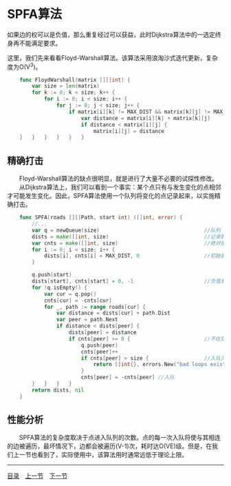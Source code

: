 # SPFA算法
如果边的权可以是负值，那么重复经过可以获益，此时Dijkstra算法中的一选定终身再不能满足要求。

这里，我们先来看看Floyd-Warshall算法。该算法采用浪淘沙式迭代更新，复杂度为O(V<sup>3</sup>)。
```go
	func FloydWarshall(matrix [][]int) {
		var size = len(matrix)
		for k := 0; k < size; k++ {
			for i := 0; i < size; i++ {
				for j := 0; j < size; j++ {
					if matrix[i][k] != MAX_DIST && matrix[k][j] != MAX_DIST {
						var distance = matrix[i][k] + matrix[k][j]
						if distance < matrix[i][j] {
							matrix[i][j] = distance
	}	}	}	}	}	}
```

## 精确打击
　　Floyd-Warshall算法的缺点很明显，就是进行了大量不必要的试探性修改。  
　　从Dijkstra算法上，我们可以看到一个事实：某个点只有与发生变化的点相邻才可能发生变化。因此，SPFA算法使用一个队列将变化的点记录起来，以实施精确打击。
```go
	func SPFA(roads [][]Path, start int) ([]int, error) {
		//...
		var q = newQueue(size)									//队列
		dists = make([]int, size)								//记录到各点的最短距离
		var cnts = make([]int, size)							//绝对值记录入队次数
		for i := 0; i < size; i++ {
			dists[i], cnts[i] = MAX_DIST, 0						//初始皆不可达
		}

		q.push(start)
		dists[start], cnts[start] = 0, -1						//负值表示在队列中
		for !q.isEmpty() {
			var cur = q.pop()
			cnts[cur] = -cnts[cur]
			for _, path := range roads[cur] {
				var distance = dists[cur] + path.Dist
				var peer = path.Next
				if distance < dists[peer] {
					dists[peer] = distance
					if cnts[peer] >= 0 {						//不在队列中
						q.push(peer)
						cnts[peer]++
						if cnts[peer] > size {					//入队次数超标，必定是有负回路
							return []int{}, errors.New("bad loops exist")
						}
						cnts[peer] = -cnts[peer] //入队
		}	}	}	}
		return dists, nil
	}
```

## 性能分析
　　SPFA算法的复杂度取决于点进入队列的次数。点的每一次入队将使与其相连的边被遍历，最坏情况下，边都会被遍历(V-1)次，耗时达O(VE)级。但是，在我们上一节也看到了，实际使用中，该算法用时通常远低于理论上限。

---
[目录](../index.md)　[上一节](07-C.md)　[下一节](07-E.md)
